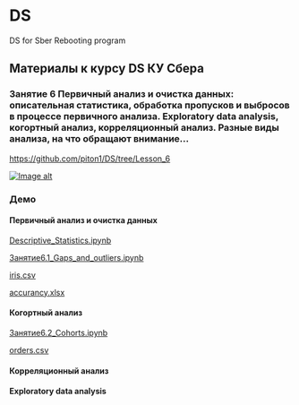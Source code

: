 # DS
DS for Sber Rebooting program

## Материалы к курсу DS КУ Сбера 

### Занятие 6 Первичный анализ и очистка данных: описательная статистика, обработка пропусков и выбросов в процессе первичного анализа. Exploratory data analysis, когортный анализ, корреляционный анализ. Разные виды анализа, на что обращают внимание...

https://github.com/piton1/DS/tree/Lesson_6

[![Image alt](https://github.com/piton1/DS/blob/main/Curve.png)](https://github.com/piton1/DS/blob/Lesson_6/%D0%97%D0%B0%D0%BD%D1%8F%D1%82%D0%B8%D0%B5%206v1.pdf)

### Демо

#### Первичный анализ и очистка данных

[Descriptive_Statistics.ipynb](https://github.com/piton1/DS/blob/Lesson_6/Descriptive_Statistics.ipynb)

[Занятие6.1_Gaps_and_outliers.ipynb](https://github.com/piton1/DS/blob/Lesson_6/%D0%97%D0%B0%D0%BD%D1%8F%D1%82%D0%B8%D0%B56.1_Gaps_and_outliers.ipynb)

[iris.csv](https://github.com/piton1/DS/blob/Lesson_6/iris.csv)

[accurancy.xlsx](https://github.com/piton1/DS/blob/Lesson_6/accurancy.xlsx)

#### Когортный анализ

[Занятие6.2_Сohorts.ipynb](https://github.com/piton1/DS/blob/Lesson_6/%D0%97%D0%B0%D0%BD%D1%8F%D1%82%D0%B8%D0%B56.2_%D0%A1ohorts.ipynb)

[orders.csv](https://github.com/piton1/DS/blob/Lesson_6/orders.csv)

#### Корреляционный анализ

#### Exploratory data analysis
